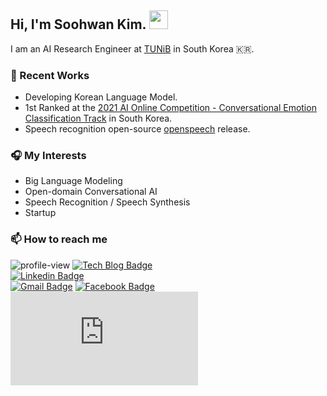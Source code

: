 ## Hi, I'm Soohwan Kim. <img src="https://h5p.org/sites/default/files/h5p/content/295752/images/file-5b73018c5fa4b.gif" width="30px">   
  
I am an AI Research Engineer at [TUNiB](http://www.tunib.ai/) in South Korea 🇰🇷.  
  
### 🚀  Recent Works
  
- Developing Korean Language Model.
- 1st Ranked at the [2021 AI Online Competition - Conversational Emotion Classification Track](https://www.aiconnect.kr/main/competition/detail/194/competitionInfo) in South Korea.
- Speech recognition open-source [openspeech](https://github.com/openspeech-team/openspeech) release.
  
### 🎧  My Interests

- Big Language Modeling
- Open-domain Conversational AI
- Speech Recognition / Speech Synthesis
- Startup
  
### 📫 How to reach me
  
![profile-view](https://komarev.com/ghpvc/?username=sooftware)
[![Tech Blog Badge](http://img.shields.io/badge/-Tech%20blog-black?style=flat-square&logo=github&link=https://zzsza.github.io/)](https://sooftware.github.io/)	
[![Linkedin Badge](https://img.shields.io/badge/-LinkedIn-blue?style=flat-square&logo=Linkedin&logoColor=white&link=https://www.linkedin.com/in/Soo-hwan/)](https://www.linkedin.com/in/Soo-hwan/)	
[![Gmail Badge](https://img.shields.io/badge/Gmail-d14836?style=flat-square&logo=Gmail&logoColor=white&link=mailto:sh951011@gmail.com)](mailto:sh951011@gmail.com)
[![Facebook Badge](https://img.shields.io/badge/facebook-1877f2?style=flat-square&logo=facebook&logoColor=white&link=https://www.facebook.com/sooftware95)](https://www.facebook.com/sooftware95)
[![google-site](https://img.shields.io/badge/Résumé-blue?style=flat-square&logo=LaTex&logoColor=white&link=mailto:sh951011@gmail.com)](https://sites.google.com/view/sooftware)

